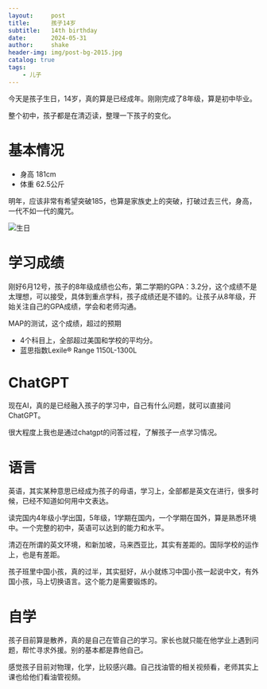 ```yaml
---
layout:     post
title:      孩子14岁
subtitle:   14th birthday
date:       2024-05-31
author:     shake
header-img: img/post-bg-2015.jpg
catalog: true
tags:
    - 儿子
---
```


今天是孩子生日，14岁，真的算是已经成年。刚刚完成了8年级，算是初中毕业。

整个初中，孩子都是在清迈读，整理一下孩子的变化。

# 基本情况

* 身高 181cm
* 体重 62.5公斤

明年，应该非常有希望突破185，也算是家族史上的突破，打破过去三代，身高，一代不如一代的魔咒。

![生日](/img/2024/son/14.jpg "生日")

# 学习成绩

刚好6月12号，孩子的8年级成绩也公布，第二学期的GPA：3.2分，这个成绩不是太理想，可以接受，具体到重点学科，孩子成绩还是不错的。让孩子从8年级，开始关注自己的GPA成绩，学会和老师沟通。

MAP的测试，这个成绩，超过的预期

* 4个科目上，全部超过美国和学校的平均分。
* 蓝思指数Lexile® Range 1150L-1300L


# ChatGPT

现在AI，真的是已经融入孩子的学习中，自己有什么问题，就可以直接问ChatGPT。

很大程度上我也是通过chatgpt的问答过程，了解孩子一点学习情况。

# 语言

英语，其实某种意思已经成为孩子的母语，学习上，全部都是英文在进行，很多时候，已经不知道如何用中文表达。

读完国内4年级小学出国，5年级，1学期在国内，一个学期在国外，算是熟悉环境中。一个完整的初中，英语可以达到的能力和水平。

清迈在所谓的英文环境，和新加坡，马来西亚比，其实有差距的。国际学校的运作上，也是有差距。

孩子班里中国小孩，真的过半，其实挺好，从小就练习中国小孩一起说中文，有外国小孩，马上切换语言。这个能力是需要锻炼的。

# 自学

孩子目前算是散养，真的是自己在管自己的学习。家长也就只能在他学业上遇到问题，帮忙寻求外援。别的基本都是靠他自己。

感觉孩子目前对物理，化学，比较感兴趣。自己找油管的相关视频看，老师其实上课也给他们看油管视频。



